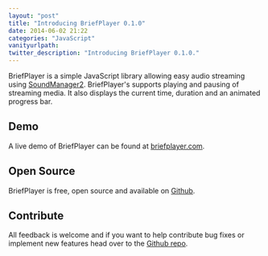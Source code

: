 ```yaml
---
layout: "post"
title: "Introducing BriefPlayer 0.1.0"
date: 2014-06-02 21:22
categories: "JavaScript"
vanityurlpath:
twitter_description: "Introducing BriefPlayer 0.1.0."
---
```

BriefPlayer is a simple JavaScript library allowing easy audio streaming using [SoundManager2](http://www.schillmania.com/projects/soundmanager2/). BriefPlayer's supports playing and pausing of streaming media. It also displays the current time, duration and an animated progress bar.

## Demo

A live demo of BriefPlayer can be found at [briefplayer.com](http://briefplayer.com).

## Open Source

BriefPlayer is free, open source and available on [Github](https://github.com/tomdiggle/BriefPlayer).

## Contribute

All feedback is welcome and if you want to help contribute bug fixes or implement new features head over to the [Github repo](https://github.com/tomdiggle/BriefPlayer).
